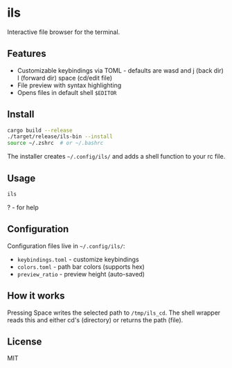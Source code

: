 # ils

Interactive file browser for the terminal.

## Features

- Customizable keybindings via TOML   - defaults are wasd and j (back dir) l (forward dir) space (cd/edit file)
- File preview with syntax highlighting
- Opens files in default shell `$EDITOR`

## Install

```bash
cargo build --release
./target/release/ils-bin --install
source ~/.zshrc  # or ~/.bashrc
```

The installer creates `~/.config/ils/` and adds a shell function to your rc file.

## Usage

```bash
ils
```
? - for help

## Configuration

Configuration files live in `~/.config/ils/`:

- `keybindings.toml` - customize keybindings
- `colors.toml` - path bar colors (supports hex)
- `preview_ratio` - preview height (auto-saved)

## How it works

Pressing Space writes the selected path to `/tmp/ils_cd`. The shell wrapper reads this and either cd's (directory) or returns the path (file).

## License

MIT
